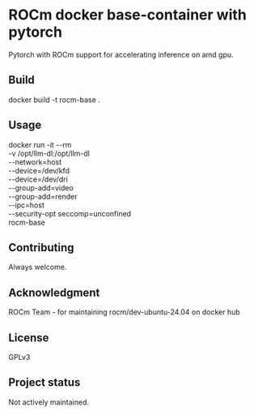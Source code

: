 # ROCm docker base-container with pytorch

Pytorch with ROCm support for accelerating inference on amd gpu.

## Build
docker build -t rocm-base .

## Usage
docker run -it --rm \
 -v /opt/llm-dl:/opt/llm-dl \
 --network=host \
 --device=/dev/kfd \
 --device=/dev/dri \
 --group-add=video \
 --group-add=render \
 --ipc=host \
 --security-opt seccomp=unconfined \
 rocm-base

## Contributing
Always welcome.

## Acknowledgment
ROCm Team - for maintaining rocm/dev-ubuntu-24.04 on docker hub

## License
GPLv3

## Project status
Not actively maintained.
